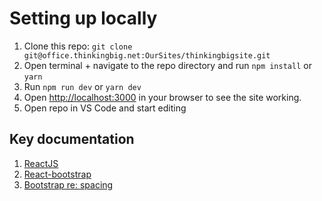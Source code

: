 # Setting up locally

1. Clone this repo: `git clone git@office.thinkingbig.net:OurSites/thinkingbigsite.git`
2. Open terminal + navigate to the repo directory and run `npm install` or `yarn`
3. Run `npm run dev` or `yarn dev`
4. Open [http://localhost:3000](http://localhost:3000) in your browser to see the site working.
5. Open repo in VS Code and start editing

## Key documentation

1. [ReactJS](https://reactjs.org/)
2. [React-bootstrap](https://react-bootstrap.github.io/)
3. [Bootstrap re: spacing](https://getbootstrap.com/docs/5.0/getting-started/introduction/)
